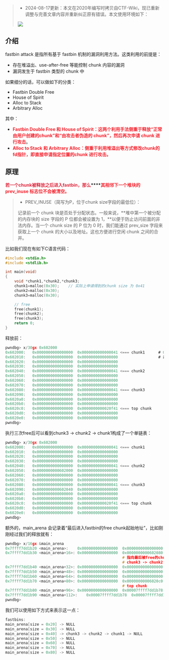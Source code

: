 > + 2024-08-17更新：本文在2020年编写时拷贝自CTF-Wiki，现已重新调整与完善文章内容并重新纠正原有错误。本文使用环境如下：
>
> ![](https://cdn.nlark.com/yuque/0/2024/png/574026/1723872226413-5cdfeff3-6acb-4340-bb2a-4c8e65047dd9.png)
>

## 介绍
fastbin attack 是指所有基于 fastbin 机制的漏洞利用方法。这类利用的前提是：

+ 存在堆溢出、use-after-free 等能控制 chunk 内容的漏洞
+ 漏洞发生于 fastbin 类型的 chunk 中

如果细分的话，可以做如下的分类：

+ Fastbin Double Free
+ House of Spirit
+ Alloc to Stack
+ Arbitrary Alloc

其中：

+ **<font style="color:#F5222D;">Fastbin Double Free 和 House of Spirit：这两个利用手法侧重于释放“正常由用户创建的chunk”和“由攻击者伪造的 chunk”，然后再次申请 chunk 进行攻击</font>**。
+ **<font style="color:#F5222D;">Alloc to Stack 和 Arbitrary Alloc：侧重于利用堆溢出等方式修改chunk的fd指针，即直接申请指定位置的chunk 进行攻击。</font>**

## 原理
**<font style="color:#DF2A3F;">若一个chunk被释放之后进入fastbin，那么</font>****<font style="color:#F5222D;">其相邻下一个堆块的 prev_inuse 标志位不会被清空。</font>**

> + PREV_INUSE（简写为P，位于chunk size字段的最低位）：
>
> 记录前一个 chunk 块是否处于分配状态。一般来说，**堆中第一个被分配的内存块的 size 字段的 P 位都会被设置为 1，**以便于防止访问前面的非法内存。当一个 chunk size 的 P 位为 0 时，我们能通过 prev_size 字段来获取上一个 chunk 的大小以及地址。这也方便进行空闲 chunk 之间的合并。
>

比如我们现在有如下C语言代码：

```c
#include <stdio.h>
#include <stdlib.h>

int main(void)
{
    void *chunk1,*chunk2,*chunk3;
    chunk1=malloc(0x30);	// 实际上申请得到的chunk size 为 0x41
    chunk2=malloc(0x30);
    chunk3=malloc(0x30);

	// free
    free(chunk1);
    free(chunk2);
    free(chunk3);
    return 0;
}
```

<font style="color:rgba(0, 0, 0, 0.87);">释放前：</font>

```c
pwndbg> x/30gx 0x602000
0x602000:	0x0000000000000000	0x0000000000000041 <=== chunk1		# 0x41使用二进制可以表示为0b 0100 0001
0x602010:	0x0000000000000000	0x0000000000000000					# 最低位表示 PREV_INUSE
0x602020:	0x0000000000000000	0x0000000000000000
0x602030:	0x0000000000000000	0x0000000000000000
0x602040:	0x0000000000000000	0x0000000000000041 <=== chunk2
0x602050:	0x0000000000000000	0x0000000000000000
0x602060:	0x0000000000000000	0x0000000000000000
0x602070:	0x0000000000000000	0x0000000000000000
0x602080:	0x0000000000000000	0x0000000000000041 <=== chunk3
0x602090:	0x0000000000000000	0x0000000000000000
0x6020a0:	0x0000000000000000	0x0000000000000000
0x6020b0:	0x0000000000000000	0x0000000000000000
0x6020c0:	0x0000000000000000	0x0000000000020f41 <=== top chunk
0x6020d0:	0x0000000000000000	0x0000000000000000
0x6020e0:	0x0000000000000000	0x0000000000000000
pwndbg> 
```

执行三次free后可以看到chunk3 -> chunk2 -> chunk1构成了一个单链表：

```c
pwndbg> x/30gx 0x602000
0x602000:	0x0000000000000000	0x0000000000000041 <=== chunk1
0x602010:	0x0000000000000000	0x0000000000000000
0x602020:	0x0000000000000000	0x0000000000000000
0x602030:	0x0000000000000000	0x0000000000000000
0x602040:	0x0000000000000000	0x0000000000000041 <=== chunk2
0x602050:	0x0000000000602000	0x0000000000000000
0x602060:	0x0000000000000000	0x0000000000000000
0x602070:	0x0000000000000000	0x0000000000000000
0x602080:	0x0000000000000000	0x0000000000000041 <=== chunk3
0x602090:	0x0000000000602040	0x0000000000000000
0x6020a0:	0x0000000000000000	0x0000000000000000
0x6020b0:	0x0000000000000000	0x0000000000000000
0x6020c0:	0x0000000000000000	0x0000000000020f41 <=== top chunk
0x6020d0:	0x0000000000000000	0x0000000000000000
0x6020e0:	0x0000000000000000	0x0000000000000000
pwndbg> 
```

额外的，main_arena 会记录着“最后进入fastbin的free chunk起始地址”，比如刚刚经过我们的释放就有：

```c
pwndbg> x/16gx &main_arena 
0x7ffff7dd1b20 <main_arena>:	0x0000000000000000	0x0000000000000000
0x7ffff7dd1b30 <main_arena+16>:	0x0000000000000000	0x0000000000602080
                                                    # 指向最后被free的chunk -- chunk3
                                                    # chunk3 -> chunk2 -> chunk1
0x7ffff7dd1b40 <main_arena+32>:	0x0000000000000000	0x0000000000000000
0x7ffff7dd1b50 <main_arena+48>:	0x0000000000000000	0x0000000000000000
0x7ffff7dd1b60 <main_arena+64>:	0x0000000000000000	0x0000000000000000
0x7ffff7dd1b70 <main_arena+80>:	0x0000000000000000	0x00000000006020c0
                                                    # top chunk
0x7ffff7dd1b80 <main_arena+96>:	0x0000000000000000	0x00007ffff7dd1b78
0x7ffff7dd1b90 <main_arena+112>:	0x00007ffff7dd1b78	0x00007ffff7dd1b88
pwndbg> 
```

<font style="color:rgba(0, 0, 0, 0.87);">我们可以使用如下方式来表示这一点：</font>

```c
fastbins:
main_arena[size = 0x20] -> NULL
main_arena[size = 0x30] -> NULL
main_arena[size = 0x40] -> chunk3 -> chunk2 -> chunk1 -> NULL
main_arena[size = 0x50] -> NULL
main_arena[size = 0x60] -> NULL
main_arena[size = 0x70] -> NULL
main_arena[size = 0x80] -> NULL
```

